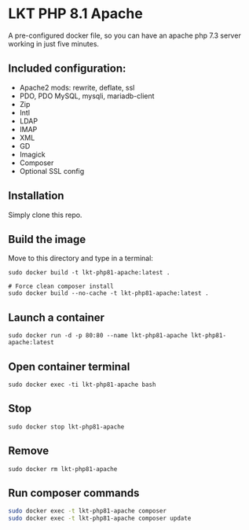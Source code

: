 # LKT PHP 8.1 Apache

A pre-configured docker file, so you can have an apache php 7.3 server working in just five minutes.

## Included configuration:
- Apache2 mods: rewrite, deflate, ssl
- PDO, PDO MySQL, mysqli, mariadb-client
- Zip
- Intl
- LDAP
- IMAP
- XML
- GD
- Imagick
- Composer
- Optional SSL config

## Installation
Simply clone this repo.

## Build the image
Move to this directory and type in a terminal:

```shell
sudo docker build -t lkt-php81-apache:latest .

# Force clean composer install
sudo docker build --no-cache -t lkt-php81-apache:latest .
```

## Launch a container
```shell
sudo docker run -d -p 80:80 --name lkt-php81-apache lkt-php81-apache:latest
```

## Open container terminal
```shell
sudo docker exec -ti lkt-php81-apache bash
```

## Stop
```shell
sudo docker stop lkt-php81-apache
```

## Remove
```shell
sudo docker rm lkt-php81-apache
```

## Run composer commands
```bash
sudo docker exec -t lkt-php81-apache composer
sudo docker exec -t lkt-php81-apache composer update
```